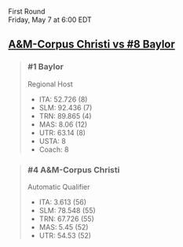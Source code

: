 First Round  
Friday, May 7 at 6:00 EDT
## [A&M-Corpus Christi vs #8 Baylor](https://www.ncaa.com/game/5833654) 

> ### #1 Baylor  
> Regional Host  
> - ITA: 52.726 (8)  
> - SLM: 92.436 (7)  
> - TRN: 89.865 (4)  
> - MAS: 8.06 (12)  
> - UTR: 63.14 (8)  
> - USTA: 8  
> - Coach: 8  

> ### #4 A&M-Corpus Christi  
> Automatic Qualifier  
> - ITA: 3.613 (56)  
> - SLM: 78.548 (55)  
> - TRN: 67.726 (55)  
> - MAS: 5.45 (52)  
> - UTR: 54.53 (52)  